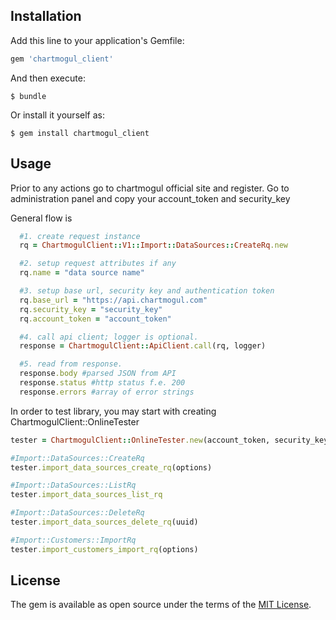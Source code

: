 ## Installation

Add this line to your application's Gemfile:

```ruby
gem 'chartmogul_client'
```

And then execute:

    $ bundle

Or install it yourself as:

    $ gem install chartmogul_client

## Usage

Prior to any actions go to chartmogul official site and register. Go to administration panel and copy your account_token and security_key

General flow is
```ruby
  #1. create request instance
  rq = ChartmogulClient::V1::Import::DataSources::CreateRq.new

  #2. setup request attributes if any
  rq.name = "data source name"

  #3. setup base url, security key and authentication token
  rq.base_url = "https://api.chartmogul.com"
  rq.security_key = "security_key"
  rq.account_token = "account_token"

  #4. call api client; logger is optional.
  response = ChartmogulClient::ApiClient.call(rq, logger)

  #5. read from response.
  response.body #parsed JSON from API
  response.status #http status f.e. 200
  response.errors #array of error strings

```

In order to test library, you may start with creating ChartmogulClient::OnlineTester
```ruby
tester = ChartmogulClient::OnlineTester.new(account_token, security_key)

#Import::DataSources::CreateRq
tester.import_data_sources_create_rq(options)

#Import::DataSources::ListRq
tester.import_data_sources_list_rq

#Import::DataSources::DeleteRq
tester.import_data_sources_delete_rq(uuid)

#Import::Customers::ImportRq
tester.import_customers_import_rq(options)
```

## License

The gem is available as open source under the terms of the [MIT License](http://opensource.org/licenses/MIT).